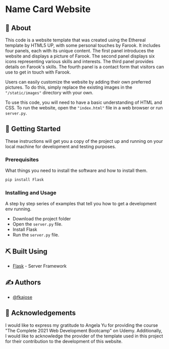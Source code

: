 # Name Card Website

## 🧐 About

This code is a website template that was created using the Ethereal template by HTML5 UP, with some personal touches by Farook. It includes four panels, each with its unique content. The first panel introduces the website and displays a picture of Farook. The second panel displays six icons representing various skills and interests. The third panel provides details on Farook's skills. The fourth panel is a contact form that visitors can use to get in touch with Farook.

Users can easily customize the website by adding their own preferred pictures. To do this, simply replace the existing images in the `"/static/images"` directory with your own.

To use this code, you will need to have a basic understanding of HTML and CSS. To run the website, open the `"index.html"` file in a web browser or run `server.py`.

## 🏁 Getting Started

These instructions will get you a copy of the project up and running on your local machine for development and testing purposes.

### Prerequisites

What things you need to install the software and how to install them.

```python
pip install Flask
```

### Installing and Usage

A step by step series of examples that tell you how to get a development env running.

- Download the project folder
- Open the `server.py` file.
- Install Flask
- Run the `server.py` file.

## ⛏️ Built Using

- [Flask](https://flask.palletsprojects.com/en/1.1.x/quickstart/) - Server Framework

## ✍️ Authors

- [@fkajose](https://github.com/fkajose)

## 🎉 Acknowledgements

I would like to express my gratitude to Angela Yu for providing the course "The Complete 2021 Web Development Bootcamp" on Udemy. Additionally, I would like to acknowledge the provider of the template used in this project for their contribution to the development of this website.
